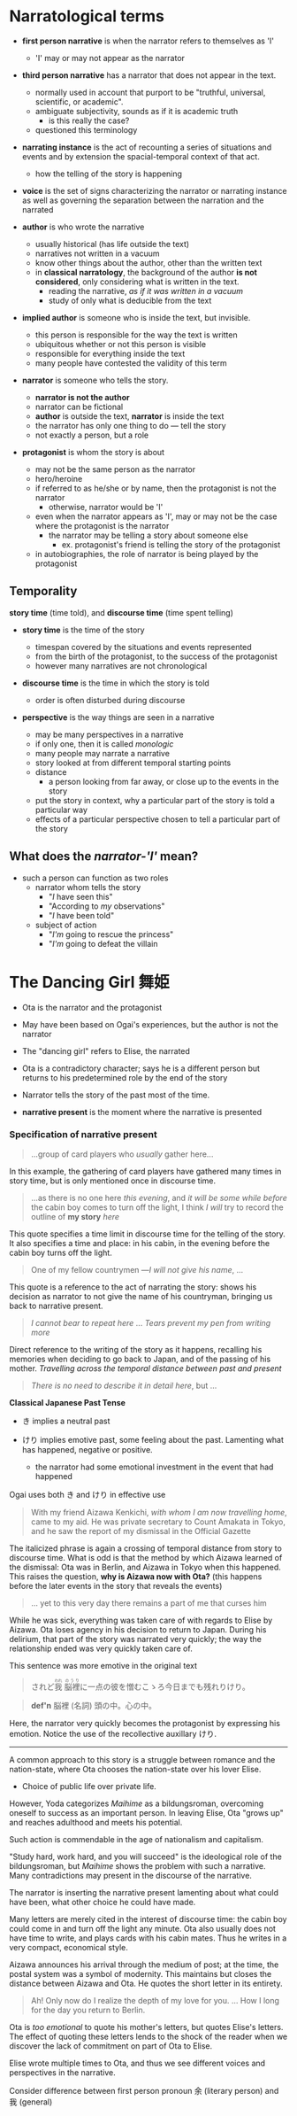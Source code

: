 # Narratological terms

* **first person narrative** is when the narrator refers to themselves as 'I'
  * 'I' may or may not appear as the narrator

* **third person narrative** has a narrator that does not appear in the text.
  * normally used in account that purport to be "truthful, universal, scientific, or academic".
  * ambiguate subjectivity, sounds as if it is academic truth
    * is this really the case?
  * questioned this terminology
  
* **narrating instance** is the act of recounting a series of situations and events and by extension the spacial-temporal context of that act.
  * how the telling of the story is happening

* **voice** is the set of signs characterizing the narrator or narrating instance as well as governing the separation between the narration and the narrated

* **author** is who wrote the narrative
  * usually historical (has life outside the text)
  * narratives not written in a vacuum
  * know other things about the author, other than the written text
  * in **classical narratology**, the background of the author **is not considered**, only considering what is written in the text.
    * reading the narrative, *as if it was written in a vacuum*
    * study of only what is deducible from the text 
  
* **implied author** is someone who is inside the text, but invisible.
  * this person is responsible for the way the text is written
  * ubiquitous whether or not this person is visible
  * responsible for everything inside the text
  * many people have contested the validity of this term

* **narrator** is someone who tells the story.
  * **narrator is not the author**
  * narrator can be fictional
  * **author** is outside the text, **narrator** is inside the text
  * the narrator has only one thing to do &mdash; tell the story
  * not exactly a person, but a role

* **protagonist** is whom the story is about
  * may not be the same person as the narrator
  * hero/heroine
  * if referred to as he/she or by name, then the protagonist is not the narrator
    * otherwise, narrator would be 'I'
  * even when the narrator appears as 'I', may or may not be the case where the protagonist is the narrator
    * the narrator may be telling a story about someone else
      * ex. protagonist's friend is telling the story of the protagonist
  * in autobiographies, the role of narrator is being played by the protagonist

## Temporality

**story time** (time told), and **discourse time** (time spent telling)

* **story time** is the time of the story
  * timespan covered by the situations and events represented
  * from the birth of the protagonist, to the success of the protagonist
  * however many narratives are not chronological
  
* **discourse time** is the time in which the story is told
  * order is often disturbed during discourse

* **perspective** is the way things are seen in a narrative
  * may be many perspectives in a narrative
  * if only one, then it is called *monologic*
  * many people may narrate a narrative
  * story looked at from different temporal starting points
  * distance
    * a person looking from far away, or close up to the events in the story
  * put the story in context, why a particular part of the story is told a particular way
  * effects of a particular perspective chosen to tell a particular part of the story

## What does the *narrator-'I'* mean?
  * such a person can function as two roles
    * narrator whom tells the story
       * "*I* have seen this"
       * "According to *my* observations"
       * "*I* have been told"
    * subject of action
      * "*I'm* going to rescue the princess" 
      * "*I'm* going to defeat the villain


# The Dancing Girl 舞姫

* Ota is the narrator and the protagonist
* May have been based on Ogai's experiences, but the author is not the narrator
* The "dancing girl" refers to Elise, the narrated
* Ota is a contradictory character; says he is a different person but returns to his predetermined role by the end of the story
* Narrator tells the story of the past most of the time.
  
* **narrative present** is the moment where the narrative is presented

### Specification of narrative present

> ...group of card players who *usually* gather here...

In this example, the gathering of card players have gathered many times in story time, but is only mentioned once in discourse time.

> ...as there is no one here *this evening*, and *it will be some while before* the cabin boy comes to turn off the light, I think *I will* try to record the outline of **my story** *here*

This quote specifies a time limit in discourse time for the telling of the story. It also specifies a time and place: in his cabin, in the evening before the cabin boy turns off the light.

> One of my fellow countrymen &mdash;*I will not give his name*, ...

This quote is a reference to the act of narrating the story: shows his decision as narrator to not give the name of his countryman, bringing us back to narrative present.

> *I cannot bear to repeat here* ... *Tears prevent my pen from writing more*

Direct reference to the writing of the story as it happens, recalling his memories when deciding to go back to Japan, and of the passing of his mother. *Travelling across the temporal distance between past and present*

> *There is no need to describe it in detail here*, but ...


**Classical Japanese Past Tense**

* き implies a neutral past

* けり implies emotive past, some feeling about the past. Lamenting what has happened, negative or positive.
  * the narrator had some emotional investment in the event that had happened

Ogai uses both き and けり in effective use

> With my friend Aizawa Kenkichi, *with whom I am now travelling home*, came to my aid. He was private secretary to Count Amakata in Tokyo, and he saw the report of my dismissal in the Official Gazette

The italicized phrase is again a crossing of temporal distance from story to discourse time. What is odd is that the method by which Aizawa learned of the dismissal: Ota was in Berlin, and Aizawa in Tokyo when this happened. This raises the question, **why is Aizawa now with Ota?** (this happens before the later events in the story that reveals the events)

> ... yet to this very day there remains a part of me that curses him

While he was sick, everything was taken care of with regards to Elise by Aizawa. Ota loses agency in his decision to return to Japan. During his delirium, that part of the story was narrated very quickly; the way the relationship ended was very quickly taken care of.

This sentence was more emotive in the original text

> されど<ruby>我<rt>われ</rt></ruby> <ruby>脳裡<rt>のうり</rt></ruby>に一点の彼を憎むこゝろ今日までも残れりけり。

> **def'n** 脳裡 (名詞)
> 頭の中。心の中。

Here, the narrator very quickly becomes the protagonist by expressing his emotion. Notice the use of the recollective auxillary けり.

---
A common approach to this story is a struggle between romance and the nation-state, where Ota chooses the nation-state over his lover Elise.
 * Choice of public life over private life.

However, Yoda categorizes *Maihime* as a bildungsroman, overcoming oneself to success as an important person. In leaving Elise, Ota "grows up" and reaches adulthood and meets his potential.

Such action is commendable in the age of nationalism and capitalism. 

"Study hard, work hard, and you will succeed" is the ideological role of the bildungsroman, but *Maihime* shows the problem with such a narrative. Many contradictions may present in the discourse of the narrative.

The narrator is inserting the narrative present lamenting about what could have been, what other choice he could have made.

Many letters are merely cited in the interest of discourse time: the cabin boy could come in and turn off the light any minute. Ota also usually does not have time to write, and plays cards with his cabin mates. Thus he writes in a very compact, economical style.

Aizawa announces his arrival through the medium of post; at the time, the postal system was a symbol of modernity. This maintains but closes the distance between Aizawa and Ota. He quotes the short letter in its entirety.

> Ah! Only now do I realize the depth of my love for you. ... How I long for the day you return to Berlin. 

Ota is *too emotional* to quote his mother's letters, but quotes Elise's letters. The effect of quoting these letters lends to the shock of the reader when we discover the lack of commitment on part of Ota to Elise.

Elise wrote multiple times to Ota, and thus we see different voices and perspectives in the narrative. 

Consider difference between first person pronoun 余 (literary person) and 我 (general) 